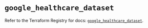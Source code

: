 # `google_healthcare_dataset`

Refer to the Terraform Registry for docs: [`google_healthcare_dataset`](https://registry.terraform.io/providers/hashicorp/google-beta/6.47.0/docs/resources/google_healthcare_dataset).
